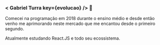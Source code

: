 ### < Gabriel Turra key={evolucao} /> 🚀

Comecei na programação em 2018 durante o ensino médio e desde então venho me aprimorando neste mercado que me encantou desde o primeiro segundo.

Atualmente estudando React.JS e todo seu ecossistema.

<!--
**GabrielTurra/GabrielTurra** is a ✨ _special_ ✨ repository because its `README.md` (this file) appears on your GitHub profile.

Here are some ideas to get you started:

- 🔭 I’m currently working on ...
- 🌱 I’m currently learning ...
- 👯 I’m looking to collaborate on ...
- 🤔 I’m looking for help with ...
- 💬 Ask me about ...
- 📫 How to reach me: ...
- 😄 Pronouns: ...
- ⚡ Fun fact: ...
-->
